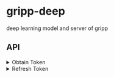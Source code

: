 # gripp-deep
deep learning model and server of gripp

## API
<details>
<summary>Obtain Token</summary>

- Request
  - username: string
  - password: string
- Response
  - access: string
  - token: string

access token lifetime: 5 min  
refresh token lifetime: 1 day
</details>
<details>
<summary>Refresh Token</summary>

- Request
  - refresh: string
- Response
  - access: string
  - 
access token lifetime: 5 min  

</details>
